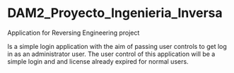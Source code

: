# DAM2_Proyecto_Ingenieria_Inversa

Application for Reversing Engineering project

Is a simple login application with the aim of passing user controls to get log in as an administrator user. The user control of this application will be a simple login and and license already expired for normal users.
